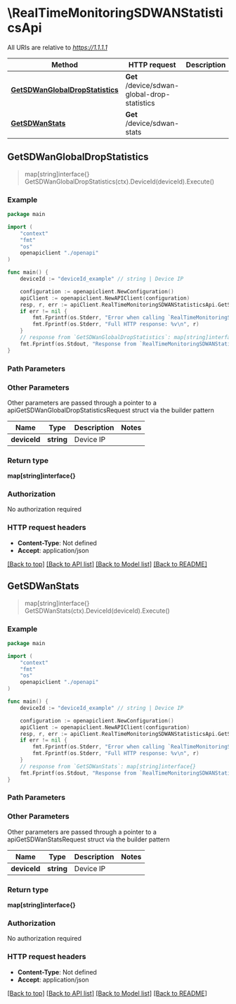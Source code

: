 # \RealTimeMonitoringSDWANStatisticsApi

All URIs are relative to *https://1.1.1.1*

Method | HTTP request | Description
------------- | ------------- | -------------
[**GetSDWanGlobalDropStatistics**](RealTimeMonitoringSDWANStatisticsApi.md#GetSDWanGlobalDropStatistics) | **Get** /device/sdwan-global-drop-statistics | 
[**GetSDWanStats**](RealTimeMonitoringSDWANStatisticsApi.md#GetSDWanStats) | **Get** /device/sdwan-stats | 



## GetSDWanGlobalDropStatistics

> map[string]interface{} GetSDWanGlobalDropStatistics(ctx).DeviceId(deviceId).Execute()





### Example

```go
package main

import (
    "context"
    "fmt"
    "os"
    openapiclient "./openapi"
)

func main() {
    deviceId := "deviceId_example" // string | Device IP

    configuration := openapiclient.NewConfiguration()
    apiClient := openapiclient.NewAPIClient(configuration)
    resp, r, err := apiClient.RealTimeMonitoringSDWANStatisticsApi.GetSDWanGlobalDropStatistics(context.Background()).DeviceId(deviceId).Execute()
    if err != nil {
        fmt.Fprintf(os.Stderr, "Error when calling `RealTimeMonitoringSDWANStatisticsApi.GetSDWanGlobalDropStatistics``: %v\n", err)
        fmt.Fprintf(os.Stderr, "Full HTTP response: %v\n", r)
    }
    // response from `GetSDWanGlobalDropStatistics`: map[string]interface{}
    fmt.Fprintf(os.Stdout, "Response from `RealTimeMonitoringSDWANStatisticsApi.GetSDWanGlobalDropStatistics`: %v\n", resp)
}
```

### Path Parameters



### Other Parameters

Other parameters are passed through a pointer to a apiGetSDWanGlobalDropStatisticsRequest struct via the builder pattern


Name | Type | Description  | Notes
------------- | ------------- | ------------- | -------------
 **deviceId** | **string** | Device IP | 

### Return type

**map[string]interface{}**

### Authorization

No authorization required

### HTTP request headers

- **Content-Type**: Not defined
- **Accept**: application/json

[[Back to top]](#) [[Back to API list]](../README.md#documentation-for-api-endpoints)
[[Back to Model list]](../README.md#documentation-for-models)
[[Back to README]](../README.md)


## GetSDWanStats

> map[string]interface{} GetSDWanStats(ctx).DeviceId(deviceId).Execute()





### Example

```go
package main

import (
    "context"
    "fmt"
    "os"
    openapiclient "./openapi"
)

func main() {
    deviceId := "deviceId_example" // string | Device IP

    configuration := openapiclient.NewConfiguration()
    apiClient := openapiclient.NewAPIClient(configuration)
    resp, r, err := apiClient.RealTimeMonitoringSDWANStatisticsApi.GetSDWanStats(context.Background()).DeviceId(deviceId).Execute()
    if err != nil {
        fmt.Fprintf(os.Stderr, "Error when calling `RealTimeMonitoringSDWANStatisticsApi.GetSDWanStats``: %v\n", err)
        fmt.Fprintf(os.Stderr, "Full HTTP response: %v\n", r)
    }
    // response from `GetSDWanStats`: map[string]interface{}
    fmt.Fprintf(os.Stdout, "Response from `RealTimeMonitoringSDWANStatisticsApi.GetSDWanStats`: %v\n", resp)
}
```

### Path Parameters



### Other Parameters

Other parameters are passed through a pointer to a apiGetSDWanStatsRequest struct via the builder pattern


Name | Type | Description  | Notes
------------- | ------------- | ------------- | -------------
 **deviceId** | **string** | Device IP | 

### Return type

**map[string]interface{}**

### Authorization

No authorization required

### HTTP request headers

- **Content-Type**: Not defined
- **Accept**: application/json

[[Back to top]](#) [[Back to API list]](../README.md#documentation-for-api-endpoints)
[[Back to Model list]](../README.md#documentation-for-models)
[[Back to README]](../README.md)

